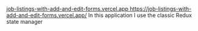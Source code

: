 [job-listings-with-add-and-edit-forms.vercel.app
](https://job-listings-with-add-and-edit-forms.vercel.app/)https://job-listings-with-add-and-edit-forms.vercel.app/
In this application I use the classic Redux state manager
